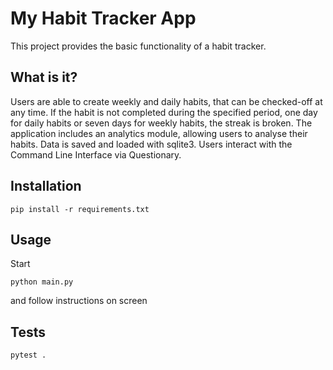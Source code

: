 # My Habit Tracker App

This project provides the basic functionality of a habit tracker. 

## What is it?

Users are able to create weekly and daily habits, that can be checked-off at any time.
If the habit is not completed during the specified period, one day for daily habits or seven days 
for weekly habits, the streak is broken. 
The application includes an analytics module, allowing users to analyse their habits. 
Data is saved and loaded with sqlite3. Users interact with the Command Line Interface via Questionary.


## Installation

```shell
pip install -r requirements.txt
```

## Usage

Start

```shell
python main.py
```

and follow instructions on screen

## Tests

```shell
pytest . 
```
